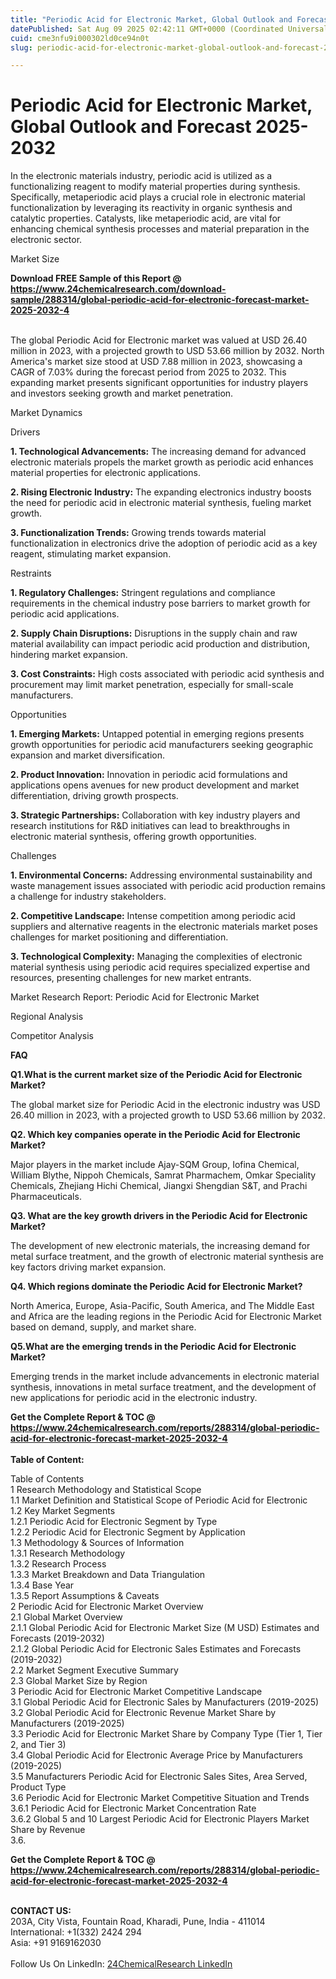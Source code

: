 ```yaml
---
title: "Periodic Acid for Electronic Market, Global Outlook and Forecast 2025-2032"
datePublished: Sat Aug 09 2025 02:42:11 GMT+0000 (Coordinated Universal Time)
cuid: cme3nfu9i000302ld0ce94n0t
slug: periodic-acid-for-electronic-market-global-outlook-and-forecast-2025-2032-1

---
```


# Periodic Acid for Electronic Market, Global Outlook and Forecast 2025-2032

<p>In the electronic materials industry, periodic acid is utilized as a functionalizing reagent to modify material properties during synthesis. Specifically, metaperiodic acid plays a crucial role in electronic material functionalization by leveraging its reactivity in organic synthesis and catalytic properties. Catalysts, like metaperiodic acid, are vital for enhancing chemical synthesis processes and material preparation in the electronic sector.</p><p>

Market Size</p><p>
</p><div><b>Download FREE Sample of this Report @ 
            <a href="https://www.24chemicalresearch.com/download-sample/288314/global-periodic-acid-for-electronic-forecast-market-2025-2032-4">
            https://www.24chemicalresearch.com/download-sample/288314/global-periodic-acid-for-electronic-forecast-market-2025-2032-4</a></b></div><br><p>The global Periodic Acid for Electronic market was valued at USD 26.40 million in 2023, with a projected growth to USD 53.66 million by 2032. North America's market size stood at USD 7.88 million in 2023, showcasing a CAGR of 7.03% during the forecast period from 2025 to 2032. This expanding market presents significant opportunities for industry players and investors seeking growth and market penetration.</p><p>

Market Dynamics</p><p>
Drivers</p><p>
</p><p><strong>1. Technological Advancements:</strong> The increasing demand for advanced electronic materials propels the market growth as periodic acid enhances material properties for electronic applications.</p><p>
</p><p><strong>2. Rising Electronic Industry:</strong> The expanding electronics industry boosts the need for periodic acid in electronic material synthesis, fueling market growth.</p><p>
</p><p><strong>3. Functionalization Trends:</strong> Growing trends towards material functionalization in electronics drive the adoption of periodic acid as a key reagent, stimulating market expansion.</p><p>
Restraints</p><p>
</p><p><strong>1. Regulatory Challenges:</strong> Stringent regulations and compliance requirements in the chemical industry pose barriers to market growth for periodic acid applications.</p><p>
</p><p><strong>2. Supply Chain Disruptions:</strong> Disruptions in the supply chain and raw material availability can impact periodic acid production and distribution, hindering market expansion.</p><p>
</p><p><strong>3. Cost Constraints:</strong> High costs associated with periodic acid synthesis and procurement may limit market penetration, especially for small-scale manufacturers.</p><p>
Opportunities</p><p>
</p><p><strong>1. Emerging Markets:</strong> Untapped potential in emerging regions presents growth opportunities for periodic acid manufacturers seeking geographic expansion and market diversification.</p><p>
</p><p><strong>2. Product Innovation:</strong> Innovation in periodic acid formulations and applications opens avenues for new product development and market differentiation, driving growth prospects.</p><p>
</p><p><strong>3. Strategic Partnerships:</strong> Collaboration with key industry players and research institutions for R&amp;D initiatives can lead to breakthroughs in electronic material synthesis, offering growth opportunities.</p><p>
Challenges</p><p>
</p><p><strong>1. Environmental Concerns:</strong> Addressing environmental sustainability and waste management issues associated with periodic acid production remains a challenge for industry stakeholders.</p><p>
</p><p><strong>2. Competitive Landscape:</strong> Intense competition among periodic acid suppliers and alternative reagents in the electronic materials market poses challenges for market positioning and differentiation.</p><p>
</p><p><strong>3. Technological Complexity:</strong> Managing the complexities of electronic material synthesis using periodic acid requires specialized expertise and resources, presenting challenges for new market entrants.</p><p>
Market Research Report: Periodic Acid for Electronic Market</p><p>
Regional Analysis</p><p>
</p><p>
Competitor Analysis</p><p>
</p><p>
<strong>FAQ </strong></p><p>
</p><p>
<strong>Q1.What is the current market size of the Periodic Acid for Electronic Market?</strong></p><p>
The global market size for Periodic Acid in the electronic industry was USD 26.40 million in 2023, with a projected growth to USD 53.66 million by 2032.</p><p>
</p><p>
<strong>Q2. Which key companies operate in the Periodic Acid for Electronic Market?</strong></p><p>
Major players in the market include Ajay-SQM Group, Iofina Chemical, William Blythe, Nippoh Chemicals, Samrat Pharmachem, Omkar Speciality Chemicals, Zhejiang Hichi Chemical, Jiangxi Shengdian S&amp;T, and Prachi Pharmaceuticals.</p><p>
</p><p>
<strong>Q3. What are the key growth drivers in the Periodic Acid for Electronic Market?</strong></p><p>
The development of new electronic materials, the increasing demand for metal surface treatment, and the growth of electronic material synthesis are key factors driving market expansion.</p><p>
</p><p>
<strong>Q4. Which regions dominate the Periodic Acid for Electronic Market?</strong></p><p>
North America, Europe, Asia-Pacific, South America, and The Middle East and Africa are the leading regions in the Periodic Acid for Electronic Market based on demand, supply, and market share.</p><p>
</p><p>
<strong>Q5.What are the emerging trends in the Periodic Acid for Electronic Market?</strong></p><p>
Emerging trends in the market include advancements in electronic material synthesis, innovations in metal surface treatment, and the development of new applications for periodic acid in the electronic industry.
</p>

<div><b>Get the Complete Report & TOC @ 
            <a href="https://www.24chemicalresearch.com/reports/288314/global-periodic-acid-for-electronic-forecast-market-2025-2032-4">
            https://www.24chemicalresearch.com/reports/288314/global-periodic-acid-for-electronic-forecast-market-2025-2032-4</a></b></div><br>
            <b>Table of Content:</b><p>Table of Contents<br />
1 Research Methodology and Statistical Scope<br />
1.1 Market Definition and Statistical Scope of Periodic Acid for Electronic<br />
1.2 Key Market Segments<br />
1.2.1 Periodic Acid for Electronic Segment by Type<br />
1.2.2 Periodic Acid for Electronic Segment by Application<br />
1.3 Methodology & Sources of Information<br />
1.3.1 Research Methodology<br />
1.3.2 Research Process<br />
1.3.3 Market Breakdown and Data Triangulation<br />
1.3.4 Base Year<br />
1.3.5 Report Assumptions & Caveats<br />
2 Periodic Acid for Electronic Market Overview<br />
2.1 Global Market Overview<br />
2.1.1 Global Periodic Acid for Electronic Market Size (M USD) Estimates and Forecasts (2019-2032)<br />
2.1.2 Global Periodic Acid for Electronic Sales Estimates and Forecasts (2019-2032)<br />
2.2 Market Segment Executive Summary<br />
2.3 Global Market Size by Region<br />
3 Periodic Acid for Electronic Market Competitive Landscape<br />
3.1 Global Periodic Acid for Electronic Sales by Manufacturers (2019-2025)<br />
3.2 Global Periodic Acid for Electronic Revenue Market Share by Manufacturers (2019-2025)<br />
3.3 Periodic Acid for Electronic Market Share by Company Type (Tier 1, Tier 2, and Tier 3)<br />
3.4 Global Periodic Acid for Electronic Average Price by Manufacturers (2019-2025)<br />
3.5 Manufacturers Periodic Acid for Electronic Sales Sites, Area Served, Product Type<br />
3.6 Periodic Acid for Electronic Market Competitive Situation and Trends<br />
3.6.1 Periodic Acid for Electronic Market Concentration Rate<br />
3.6.2 Global 5 and 10 Largest Periodic Acid for Electronic Players Market Share by Revenue<br />
3.6.</p>

<div><b>Get the Complete Report & TOC @ 
            <a href="https://www.24chemicalresearch.com/reports/288314/global-periodic-acid-for-electronic-forecast-market-2025-2032-4">
            https://www.24chemicalresearch.com/reports/288314/global-periodic-acid-for-electronic-forecast-market-2025-2032-4</a></b></div><br>

<b>CONTACT US:</b><br>
            203A, City Vista, Fountain Road, Kharadi, Pune, India - 411014<br>
            International: +1(332) 2424 294<br>
            Asia: +91 9169162030 <br><br>
            Follow Us On LinkedIn: <a href="https://www.linkedin.com/company/24chemicalresearch/">24ChemicalResearch LinkedIn</a>